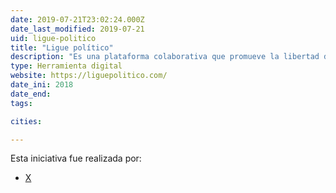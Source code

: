 ```yaml
---
date: 2019-07-21T23:02:24.000Z
date_last_modified: 2019-07-21
uid: ligue-politico
title: "Ligue político"
description: "Es una plataforma colaborativa que promueve la libertad de expresión y la participación ciudadana facilitando el acceso a jóvenes a que voten de manera confiable y veraz en las elecciones en México en el 2018."
type: Herramienta digital
website: https://liguepolitico.com/
date_ini: 2018
date_end: 
tags:

cities: 

---
```


Esta iniciativa fue realizada por:

- [X](/i/ligue-politico.html)
